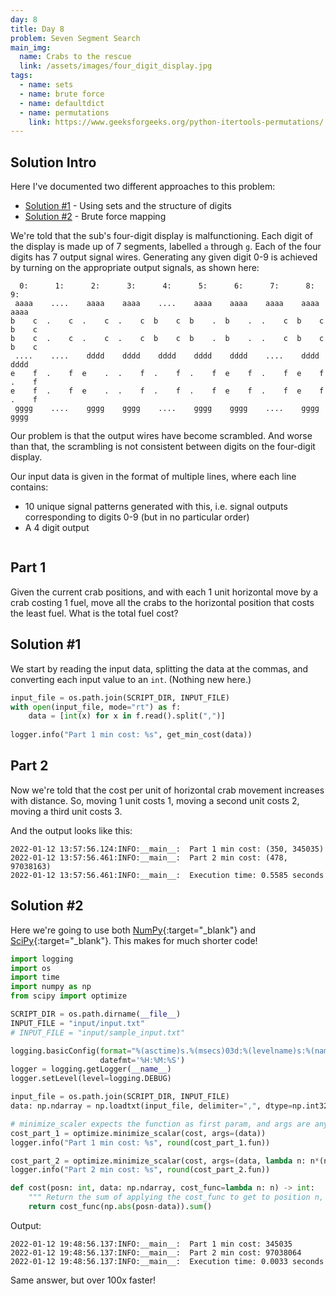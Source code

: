```yaml
---
day: 8
title: Day 8
problem: Seven Segment Search
main_img:
  name: Crabs to the rescue
  link: /assets/images/four_digit_display.jpg
tags: 
  - name: sets
  - name: brute force
  - name: defaultdict
  - name: permutations
    link: https://www.geeksforgeeks.org/python-itertools-permutations/
---
```

## Solution Intro

Here I've documented two different approaches to this problem:

- [Solution #1](#solution-1) - Using sets and the structure of digits
- [Solution #2](#solution-2) - Brute force mapping

We're told that the sub's four-digit display is malfunctioning.  Each digit of the display is made up of 7 segments, labelled `a` through `g`. Each of the four digits has 7 output signal wires. Generating any given digit 0-9 is achieved by turning on the appropriate output signals, as shown here:

```
  0:      1:      2:      3:      4:      5:      6:      7:      8:      9:
 aaaa    ....    aaaa    aaaa    ....    aaaa    aaaa    aaaa    aaaa    aaaa
b    c  .    c  .    c  .    c  b    c  b    .  b    .  .    c  b    c  b    c
b    c  .    c  .    c  .    c  b    c  b    .  b    .  .    c  b    c  b    c
 ....    ....    dddd    dddd    dddd    dddd    dddd    ....    dddd    dddd
e    f  .    f  e    .  .    f  .    f  .    f  e    f  .    f  e    f  .    f
e    f  .    f  e    .  .    f  .    f  .    f  e    f  .    f  e    f  .    f
 gggg    ....    gggg    gggg    ....    gggg    gggg    ....    gggg    gggg 
```

Our problem is that the output wires have become scrambled. And worse than that, the scrambling is not consistent between digits on the four-digit display.

Our input data is given in the format of multiple lines, where each line contains:

- 10 unique signal patterns generated with this, i.e. signal outputs corresponding to digits 0-9 (but in no particular order)
- A 4 digit output

```
```

## Part 1

Given the current crab positions, and with each 1 unit horizontal move by a crab costing 1 fuel, move all the crabs to the horizontal position that costs the least fuel. What is the total fuel cost?

## Solution #1

We start by reading the input data, splitting the data at the commas, and converting each input value to an `int`. (Nothing new here.)

```python
input_file = os.path.join(SCRIPT_DIR, INPUT_FILE)
with open(input_file, mode="rt") as f:
    data = [int(x) for x in f.read().split(",")]
    
logger.info("Part 1 min cost: %s", get_min_cost(data))
```

## Part 2

Now we're told that the cost per unit of horizontal crab movement increases with distance. So, moving 1 unit costs 1, moving a second unit costs 2, moving a third unit costs 3.

And the output looks like this:

```
2022-01-12 13:57:56.124:INFO:__main__:  Part 1 min cost: (350, 345035)
2022-01-12 13:57:56.461:INFO:__main__:  Part 2 min cost: (478, 97038163)
2022-01-12 13:57:56.461:INFO:__main__:  Execution time: 0.5585 seconds
```

## Solution #2

Here we're going to use both [NumPy](https://numpy.org/devdocs/user/quickstart.html){:target="_blank"} and [SciPy](https://docs.scipy.org/doc/scipy/tutorial/general.html){:target="_blank"}. This makes for much shorter code!



```python
import logging
import os
import time
import numpy as np
from scipy import optimize

SCRIPT_DIR = os.path.dirname(__file__) 
INPUT_FILE = "input/input.txt"
# INPUT_FILE = "input/sample_input.txt"

logging.basicConfig(format="%(asctime)s.%(msecs)03d:%(levelname)s:%(name)s:\t%(message)s", 
                    datefmt='%H:%M:%S')
logger = logging.getLogger(__name__)
logger.setLevel(level=logging.DEBUG)

input_file = os.path.join(SCRIPT_DIR, INPUT_FILE)
data: np.ndarray = np.loadtxt(input_file, delimiter=",", dtype=np.int32)

# minimize_scaler expects the function as first param, and args are any additional params the func requires
cost_part_1 = optimize.minimize_scalar(cost, args=(data))
logger.info("Part 1 min cost: %s", round(cost_part_1.fun))

cost_part_2 = optimize.minimize_scalar(cost, args=(data, lambda n: n*(n+1)/2))
logger.info("Part 2 min cost: %s", round(cost_part_2.fun)) 

def cost(posn: int, data: np.ndarray, cost_func=lambda n: n) -> int:
    """ Return the sum of applying the cost_func to get to position n, for every item in the array. """
    return cost_func(np.abs(posn-data)).sum()
```

Output:

```
2022-01-12 19:48:56.137:INFO:__main__:  Part 1 min cost: 345035
2022-01-12 19:48:56.137:INFO:__main__:  Part 2 min cost: 97038064
2022-01-12 19:48:56.137:INFO:__main__:  Execution time: 0.0033 seconds
```

Same answer, but over 100x faster!